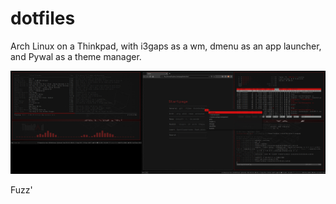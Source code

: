# dotfiles

Arch Linux on a Thinkpad, with i3gaps as a wm, dmenu as an app launcher, and Pywal as a theme manager.

![Screenie](https://raw.githubusercontent.com/Fuzzbox999/dotfiles/master/Images/Screenshots/screenie.jpg)

Fuzz'

